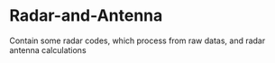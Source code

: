 # Radar-and-Antenna
Contain some radar codes, which process from raw datas, and radar antenna calculations
